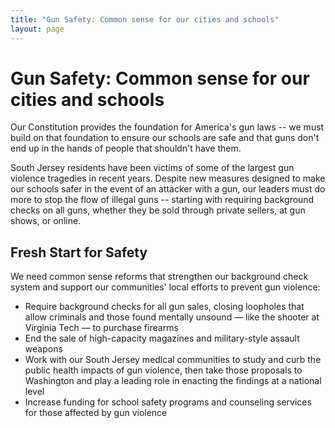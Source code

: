 ```yaml
---
title: "Gun Safety: Common sense for our cities and schools"
layout: page
---
```


# Gun Safety: Common sense for our cities and schools

Our Constitution provides the foundation for America's gun laws -- we must build on that foundation to ensure our schools are safe and that guns don't end up in the hands of people that shouldn't have them.

South Jersey residents have been victims of some of the largest gun violence tragedies in recent years. Despite new measures designed to make our schools safer in the event of an attacker with a gun, our leaders must do more to stop the flow of illegal guns -- starting with requiring background checks on all guns, whether they be sold through private sellers, at gun shows, or online.

## Fresh Start for Safety

We need common sense reforms that strengthen our background check system and support our communities' local efforts to prevent gun violence: 

- Require background checks for all gun sales, closing loopholes that allow criminals and those found mentally unsound — like the shooter at Virginia Tech — to purchase firearms
- End the sale of high-capacity magazines and military-style assault weapons
- Work with our South Jersey medical communities to study and curb the public health impacts of gun violence, then take those proposals to Washington and play a leading role in enacting the findings at a national level
- Increase funding for school safety programs and counseling services for those affected by gun violence
